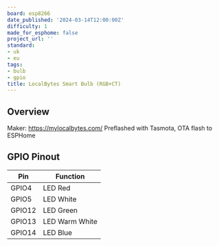 ```yaml
---
board: esp8266
date_published: '2024-03-14T12:00:00Z'
difficulty: 1
made_for_esphome: false
project_url: ''
standard:
- uk
- eu
tags:
- bulb
- gpio
title: LocalBytes Smart Bulb (RGB+CT)
---
```


## Overview

Maker: https://mylocalbytes.com/
Preflashed with Tasmota, OTA flash to ESPHome

## GPIO Pinout

| Pin    | Function            |
| ------ | ------------------- |
| GPIO4  | LED Red             |
| GPIO5  | LED White           |
| GPIO12 | LED Green           |
| GPIO13 | LED Warm White      |
| GPIO14 | LED Blue            |
